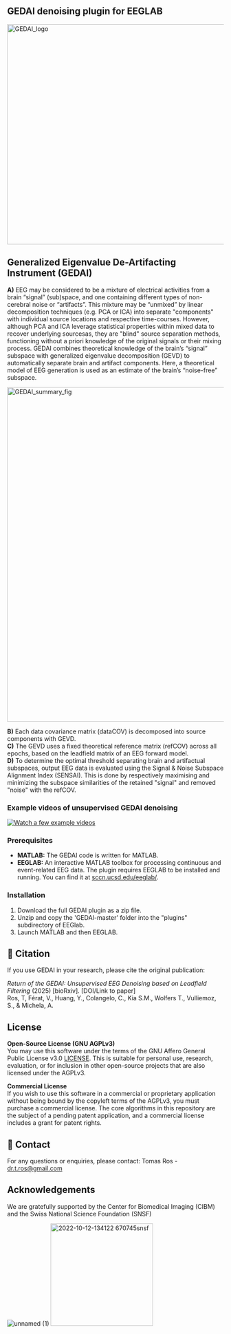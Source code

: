 ## GEDAI denoising plugin for EEGLAB

<img width="2048" height="512" alt="GEDAI_logo" src="https://github.com/user-attachments/assets/e7252afd-7619-43de-a36d-6679a14d0023" />

## Generalized Eigenvalue De-Artifacting Instrument (GEDAI) 
**A)** EEG may be considered to be a mixture of electrical activities from a brain “signal” (sub)space, and one containing different types of non-cerebral noise or “artifacts”. This mixture may be “unmixed” by linear decomposition techniques (e.g. PCA or ICA) into separate "components" with individual source locations and respective time-courses. However, although PCA and ICA leverage statistical properties within mixed data to recover underlying sourcesas, they are "blind" source separation methods, functioning without a priori knowledge of the original signals or their mixing process. GEDAI combines theoretical knowledge of the brain’s “signal” subspace with generalized eigenvalue decomposition (GEVD) to automatically separate brain and artifact components. Here, a theoretical model of EEG generation is used as an estimate of the brain’s “noise-free” subspace.


<img width="1094" height="778" alt="GEDAI_summary_fig" src="https://github.com/user-attachments/assets/be039586-40f4-4f71-9d03-846fc4dc6662" />


**B)** Each data covariance matrix (dataCOV) is decomposed into source components with GEVD.  
**C)** The GEVD uses a fixed theoretical reference matrix (refCOV) across all epochs, based on the leadfield matrix of an EEG forward model.  
**D)** To determine the optimal threshold separating brain and artifactual subspaces, output EEG data is evaluated using the Signal & Noise Subspace Alignment Index (SENSAI). This is done by respectively maximising and minimizing the subspace similarities of the retained "signal" and removed "noise" with the refCOV. 

### Example videos of unsupervised GEDAI denoising


[![Watch a few example videos](https://github.com/user-attachments/assets/6c4145c0-a67c-4575-bd83-e4a40d0dc871)](https://www.youtube.com/playlist?list=PLFwYJV7JHVFRmGTpW3y2MqkL_pYTitxpF)


### Prerequisites

* **MATLAB:** The GEDAI code is written for MATLAB.
* **EEGLAB:** An interactive MATLAB toolbox for processing continuous and event-related EEG data. The plugin requires EEGLAB to be installed and running. You can find it at [sccn.ucsd.edu/eeglab/](https://sccn.ucsd.edu/eeglab/).

### Installation

1. Download the full GEDAI plugin as a zip file.
2. Unzip and copy the 'GEDAI-master' folder into the "plugins" subdirectory of EEGlab.
3. Launch MATLAB and then EEGLAB.

## 📜 Citation

If you use GEDAI in your research, please cite the original publication:

*Return of the GEDAI: Unsupervised EEG Denoising based on Leadfield Filtering* (2025)  [bioRxiv]. [DOI/Link to paper]  
Ros, T, Férat, V., Huang, Y., Colangelo, C., Kia S.M., Wolfers T., Vulliemoz, S., & Michela, A. 


## License

**Open-Source License (GNU AGPLv3)**  
You may use this software under the terms of the GNU Affero General Public License v3.0 [LICENSE](LICENSE). This is suitable for personal use, research, evaluation, or for inclusion in other open-source projects that are also licensed under the AGPLv3.

**Commercial License**  
If you wish to use this software in a commercial or proprietary application without being bound by the copyleft terms of the AGPLv3, you must purchase a commercial license. The core algorithms in this repository are the subject of a pending patent application, and a commercial license includes a grant for patent rights.  

## 📧 Contact

For any questions or enquiries, please contact:
Tomas Ros - dr.t.ros@gmail.com

## Acknowledgements
We are gratefully supported by the Center for Biomedical Imaging (CIBM) and the Swiss National Science Foundation (SNSF)

![unnamed (1)](https://github.com/user-attachments/assets/a5fe08d8-4066-4cd9-8db5-e8bc41760664)
<img width="238" alt="2022-10-12-134122 670745snsf" src="https://github.com/user-attachments/assets/54d236fd-3745-48a1-b6a2-97ffd9bcd7f1" />

